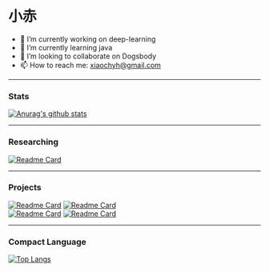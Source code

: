 # 小赤
- 🔭 I’m currently working on deep-learning
- 🌱 I’m currently learning java
- 👯 I’m looking to collaborate on Dogsbody
- 📫 How to reach me: xiaochyh@gmail.com
***
### Stats
[![Anurag's github stats](https://github-readme-stats.vercel.app/api?username=chyhhwen&theme=gruvbox)](https://github.com/chyhhwen/github-readme-stats)  
***
### Researching
[![Readme Card](https://github-readme-stats.vercel.app/api/pin?username=chyhhwen&repo=ctf)](https://github.com/chyhhwen/ctf)
*** 
### Projects
[![Readme Card](https://github-readme-stats.vercel.app/api/pin?username=chyhhwen&repo=eraser-robot)](https://github.com/chyhhwen/eraser-robot)
[![Readme Card](https://github-readme-stats.vercel.app/api/pin?username=chyhhwen&repo=image-recognition-java)](https://github.com/chyhhwen/image-recognition-java)\
[![Readme Card](https://github-readme-stats.vercel.app/api/pin?username=chyhhwen&repo=airport-web)](https://github.com/chyhhwen/airport-web)
[![Readme Card](https://github-readme-stats.vercel.app/api/pin?username=chyhhwen&repo=tsp-java)](https://github.com/chyhhwen/tsp-java)
***
### Compact Language
[![Top Langs](https://github-readme-stats.vercel.app/api/top-langs/?username=chyhhwen&layout=compact&theme=gruvbox)](https://github.com/chyhhwen/github-readme-stats)


